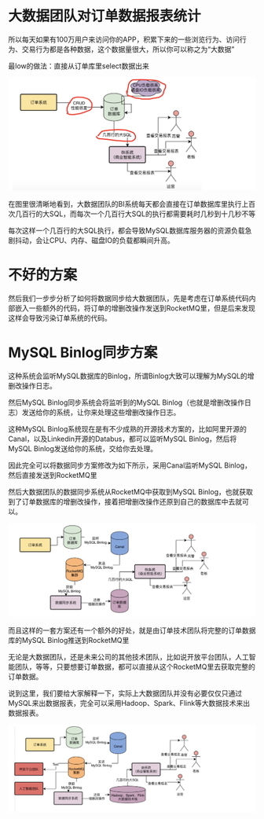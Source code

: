# 大数据团队对订单数据报表统计

所以每天如果有100万用户来访问你的APP，积累下来的一些浏览行为、访问行为、交易行为都是各种数据，这个数据量很大，所以你可以称之为“大数据”

最low的做法：直接从订单库里select数据出来


![](sql报表问题.png)

在图里很清晰地看到，大数据团队的BI系统每天都会直接在订单数据库里执行上百次几百行的大SQL，而每次一个几百行大SQL的执行都需要耗时几秒到十几秒不等

每次这样一个几百行的大SQL执行，都会导致MySQL数据库服务器的资源负载急剧抖动，会让CPU、内存、磁盘IO的负载都瞬间升高。

# 不好的方案

然后我们一步步分析了如何将数据同步给大数据团队，先是考虑在订单系统代码内部嵌入一些额外的代码，将订单的增删改操作发送到RocketMQ里，但是后来发现这样会导致污染订单系统的代码。

# MySQL Binlog同步方案

这种系统会监听MySQL数据库的Binlog，所谓Binlog大致可以理解为MySQL的增删改操作日志。

然后MySQL Binlog同步系统会将监听到的MySQL Binlog（也就是增删改操作日志）发送给你的系统，让你来处理这些增删改操作日志。

这种MySQL Binlog系统现在是有不少成熟的开源技术方案的，比如阿里开源的Canal，以及Linkedin开源的Databus，都可以监听MySQL Binlog，然后将MySQL Binlog发送给你的系统，交给你去处理。

因此完全可以将数据同步方案修改为如下所示，采用Canal监听MySQL Binlog，然后直接发送到RocketMQ里

然后大数据团队的数据同步系统从RocketMQ中获取到MySQL Binlog，也就获取到了订单数据库的增删改操作，接着把增删改操作还原到自己的数据库中去就可以。

![](报表MQ优化架构.png)

而且这样的一套方案还有一个额外的好处，就是由订单技术团队将完整的订单数据库的MySQL Binlog推送到RocketMQ里

无论是大数据团队，还是未来公司的其他技术团队，比如说开放平台团队，人工智能团队，等等，只要想要订单数据，都可以直接从这个RocketMQ里去获取完整的订单数据。

说到这里，我们要给大家解释一下，实际上大数据团队并没有必要仅仅只通过MySQL来出数据报表，完全可以采用Hadoop、Spark、Flink等大数据技术来出数据报表。

![](报表MQ优化架构2.png)
